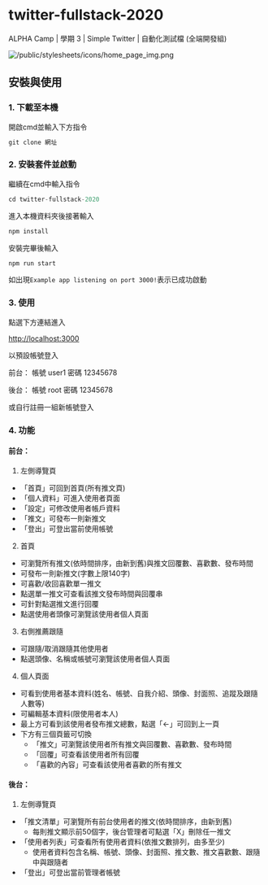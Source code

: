 # twitter-fullstack-2020
ALPHA Camp | 學期 3 | Simple Twitter | 自動化測試檔 (全端開發組)

![/public/stylesheets/icons/home_page_img.png](https://github.com/sherryylin0719/twitter-fullstack-2020/blob/README/public/stylesheets/icons/home_page_img.png?raw=true)

## 安裝與使用

### 1. 下載至本機
開啟cmd並輸入下方指令
```js
git clone 網址
```

### 2. 安裝套件並啟動
繼續在cmd中輸入指令
```js
cd twitter-fullstack-2020
```
進入本機資料夾後接著輸入
```js
npm install
```
安裝完畢後輸入
```js
npm run start
```
如出現`Example app listening on port 3000!`表示已成功啟動

### 3. 使用
點選下方連結進入

[http://localhost:3000](http://localhost:3000)

以預設帳號登入

前台：
帳號 user1
密碼 12345678

後台：
帳號 root
密碼 12345678

或自行註冊一組新帳號登入

### 4. 功能
#### 前台：
1. 左側導覽頁
- 「首頁」可回到首頁(所有推文頁)
- 「個人資料」可進入使用者頁面
- 「設定」可修改使用者帳戶資料
- 「推文」可發布一則新推文
- 「登出」可登出當前使用帳號

2. 首頁
- 可瀏覽所有推文(依時間排序，由新到舊)與推文回覆數、喜歡數、發布時間
- 可發布一則新推文(字數上限140字)
- 可喜歡/收回喜歡單一推文
- 點選單一推文可查看該推文發布時間與回覆串
- 可針對點選推文進行回覆
- 點選使用者頭像可瀏覽該使用者個人頁面

3. 右側推薦跟隨
- 可跟隨/取消跟隨其他使用者
- 點選頭像、名稱或帳號可瀏覽該使用者個人頁面

4. 個人頁面
- 可看到使用者基本資料(姓名、帳號、自我介紹、頭像、封面照、追蹤及跟隨人數等)
- 可編輯基本資料(限使用者本人)
- 最上方可看到該使用者發布推文總數，點選「←」可回到上一頁
- 下方有三個頁籤可切換
  - 「推文」可瀏覽該使用者所有推文與回覆數、喜歡數、發布時間
  - 「回覆」可查看該使用者所有回覆
  - 「喜歡的內容」可查看該使用者喜歡的所有推文

#### 後台：
1. 左側導覽頁
- 「推文清單」可瀏覽所有前台使用者的推文(依時間排序，由新到舊)
  - 每則推文顯示前50個字，後台管理者可點選「X」刪除任一推文
- 「使用者列表」可查看所有使用者資料(依推文數排列，由多至少)
  - 使用者資料包含名稱、帳號、頭像、封面照、推文數、推文喜歡數、跟隨中與跟隨者
- 「登出」可登出當前管理者帳號
